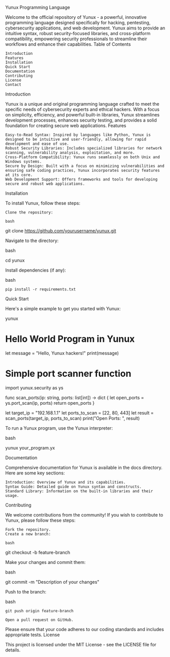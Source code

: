 Yunux Programming Language

Welcome to the official repository of Yunux - a powerful, innovative programming language designed specifically for hacking, pentesting, cybersecurity applications, and web development. Yunux aims to provide an intuitive syntax, robust security-focused libraries, and cross-platform compatibility, empowering security professionals to streamline their workflows and enhance their capabilities.
Table of Contents

    Introduction
    Features
    Installation
    Quick Start
    Documentation
    Contributing
    License
    Contact

Introduction

Yunux is a unique and original programming language crafted to meet the specific needs of cybersecurity experts and ethical hackers. With a focus on simplicity, efficiency, and powerful built-in libraries, Yunux streamlines development processes, enhances security testing, and provides a solid foundation for creating secure web applications.
Features

    Easy-to-Read Syntax: Inspired by languages like Python, Yunux is designed to be intuitive and user-friendly, allowing for rapid development and ease of use.
    Robust Security Libraries: Includes specialized libraries for network scanning, vulnerability analysis, exploitation, and more.
    Cross-Platform Compatibility: Yunux runs seamlessly on both Unix and Windows systems.
    Secure by Design: Built with a focus on minimizing vulnerabilities and ensuring safe coding practices, Yunux incorporates security features at its core.
    Web Development Support: Offers frameworks and tools for developing secure and robust web applications.

Installation

To install Yunux, follow these steps:

    Clone the repository:

    bash

git clone https://github.com/yourusername/yunux.git

Navigate to the directory:

bash

cd yunux

Install dependencies (if any):

bash

    pip install -r requirements.txt

Quick Start

Here's a simple example to get you started with Yunux:

yunux

# Hello World Program in Yunux
let message = "Hello, Yunux hackers!"
print(message)

# Simple port scanner function
import yunux.security as ys

func scan_ports(ip: string, ports: list[int]) -> dict {
    let open_ports = ys.port_scan(ip, ports)
    return open_ports
}

let target_ip = "192.168.1.1"
let ports_to_scan = [22, 80, 443]
let result = scan_ports(target_ip, ports_to_scan)
print("Open Ports: ", result)

To run a Yunux program, use the Yunux interpreter:

bash

yunux your_program.yx

Documentation

Comprehensive documentation for Yunux is available in the docs directory. Here are some key sections:

    Introduction: Overview of Yunux and its capabilities.
    Syntax Guide: Detailed guide on Yunux syntax and constructs.
    Standard Library: Information on the built-in libraries and their usage.

Contributing

We welcome contributions from the community! If you wish to contribute to Yunux, please follow these steps:

    Fork the repository.
    Create a new branch:

    bash

git checkout -b feature-branch

Make your changes and commit them:

bash

git commit -m "Description of your changes"

Push to the branch:

bash

    git push origin feature-branch

    Open a pull request on GitHub.

Please ensure that your code adheres to our coding standards and includes appropriate tests.
License

This project is licensed under the MIT License - see the LICENSE file for details.
